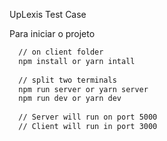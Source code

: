 ﻿UpLexis Test Case

Para iniciar o projeto
```bash
  // on client folder
  npm install or yarn intall
  
  // split two terminals
  npm run server or yarn server
  npm run dev or yarn dev
  
  // Server will run on port 5000
  // Client will run in port 3000
```
